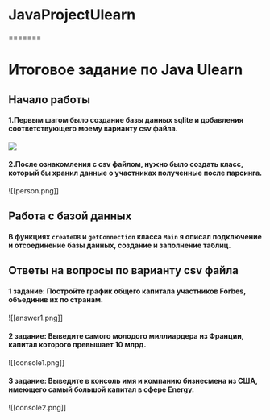 # JavaProjectUlearn
=======
# Итоговое задание по Java Ulearn

## Начало работы

#### 1.Первым шагом было создание базы данных sqlite и добавления соответствующего моему варианту csv файла.

![](createDB.png)

#### 2.После ознакомления с csv файлом, нужно было создать класс, который бы хранил данные о участниках полученные после парсинга.

![[person.png]]

## Работа с базой данных
#### В функциях `createDB` и `getConnection` класса `Main` я описал подключение и отсоединение базы данных, создание и заполнение таблиц.

## Ответы на вопросы по варианту csv файла

#### 1 задание: Постройте график общего капитала участников Forbes, объединив их по странам.

![[answer1.png]]

#### 2 задание: Выведите самого молодого миллиардера из Франции, капитал которого превышает 10 млрд.

![[console1.png]]

#### 3 задание: Выведите в консоль имя и компанию бизнесмена из США, имеющего самый большой капитал в сфере Energy.

![[console2.png]]
